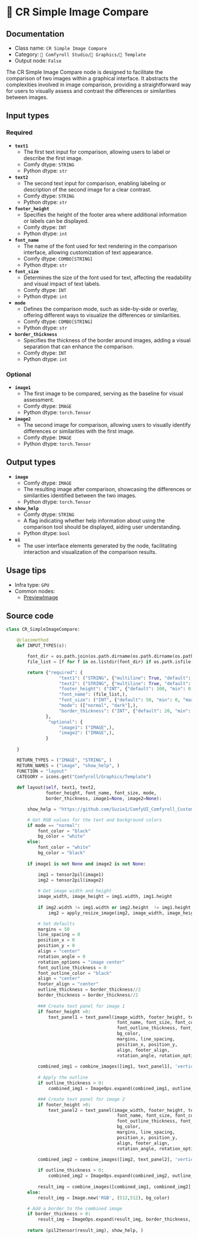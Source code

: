 # 📱 CR Simple Image Compare
## Documentation
- Class name: `CR Simple Image Compare`
- Category: `🧩 Comfyroll Studio/👾 Graphics/📱 Template`
- Output node: `False`

The CR Simple Image Compare node is designed to facilitate the comparison of two images within a graphical interface. It abstracts the complexities involved in image comparison, providing a straightforward way for users to visually assess and contrast the differences or similarities between images.
## Input types
### Required
- **`text1`**
    - The first text input for comparison, allowing users to label or describe the first image.
    - Comfy dtype: `STRING`
    - Python dtype: `str`
- **`text2`**
    - The second text input for comparison, enabling labeling or description of the second image for a clear contrast.
    - Comfy dtype: `STRING`
    - Python dtype: `str`
- **`footer_height`**
    - Specifies the height of the footer area where additional information or labels can be displayed.
    - Comfy dtype: `INT`
    - Python dtype: `int`
- **`font_name`**
    - The name of the font used for text rendering in the comparison interface, allowing customization of text appearance.
    - Comfy dtype: `COMBO[STRING]`
    - Python dtype: `str`
- **`font_size`**
    - Determines the size of the font used for text, affecting the readability and visual impact of text labels.
    - Comfy dtype: `INT`
    - Python dtype: `int`
- **`mode`**
    - Defines the comparison mode, such as side-by-side or overlay, offering different ways to visualize the differences or similarities.
    - Comfy dtype: `COMBO[STRING]`
    - Python dtype: `str`
- **`border_thickness`**
    - Specifies the thickness of the border around images, adding a visual separation that can enhance the comparison.
    - Comfy dtype: `INT`
    - Python dtype: `int`
### Optional
- **`image1`**
    - The first image to be compared, serving as the baseline for visual assessment.
    - Comfy dtype: `IMAGE`
    - Python dtype: `torch.Tensor`
- **`image2`**
    - The second image for comparison, allowing users to visually identify differences or similarities with the first image.
    - Comfy dtype: `IMAGE`
    - Python dtype: `torch.Tensor`
## Output types
- **`image`**
    - Comfy dtype: `IMAGE`
    - The resulting image after comparison, showcasing the differences or similarities identified between the two images.
    - Python dtype: `torch.Tensor`
- **`show_help`**
    - Comfy dtype: `STRING`
    - A flag indicating whether help information about using the comparison tool should be displayed, aiding user understanding.
    - Python dtype: `bool`
- **`ui`**
    - The user interface elements generated by the node, facilitating interaction and visualization of the comparison results.
## Usage tips
- Infra type: `GPU`
- Common nodes:
    - [PreviewImage](../../Comfy/Nodes/PreviewImage.md)



## Source code
```python
class CR_SimpleImageCompare:

    @classmethod
    def INPUT_TYPES(s):

        font_dir = os.path.join(os.path.dirname(os.path.dirname(os.path.realpath(__file__))), "fonts")       
        file_list = [f for f in os.listdir(font_dir) if os.path.isfile(os.path.join(font_dir, f)) and f.lower().endswith(".ttf")]

        return {"required": {
                    "text1": ("STRING", {"multiline": True, "default": "text"}),
                    "text2": ("STRING", {"multiline": True, "default": "text"}),
                    "footer_height": ("INT", {"default": 100, "min": 0, "max": 1024}),
                    "font_name": (file_list,),
                    "font_size": ("INT", {"default": 50, "min": 0, "max": 1024}),                
                    "mode": (["normal", "dark"],),
                    "border_thickness": ("INT", {"default": 20, "min": 0, "max": 1024}),                
               },
                "optional": {
                    "image1": ("IMAGE",),
                    "image2": ("IMAGE",),
               }
               
    }

    RETURN_TYPES = ("IMAGE", "STRING", )
    RETURN_NAMES = ("image", "show_help", )
    FUNCTION = "layout"
    CATEGORY = icons.get("Comfyroll/Graphics/Template")
    
    def layout(self, text1, text2,
               footer_height, font_name, font_size, mode,
               border_thickness, image1=None, image2=None):

        show_help = "https://github.com/Suzie1/ComfyUI_Comfyroll_CustomNodes/wiki/Layout-Nodes#cr-simple-image-compare"

        # Get RGB values for the text and background colors
        if mode == "normal":
            font_color = "black"
            bg_color = "white"    
        else:    
            font_color = "white"
            bg_color = "black"
        
        if image1 is not None and image2 is not None:

            img1 = tensor2pil(image1)  
            img2 = tensor2pil(image2)
            
            # Get image width and height        
            image_width, image_height = img1.width, img1.height
          
            if img2.width != img1.width or img2.height  != img1.height:
                img2 = apply_resize_image(img2, image_width, image_height, 8, "rescale", "false", 1, 256, "lanczos")          

            # Set defaults
            margins = 50
            line_spacing = 0
            position_x = 0
            position_y = 0
            align = "center"
            rotation_angle = 0
            rotation_options = "image center"
            font_outline_thickness = 0
            font_outline_color = "black"
            align = "center"
            footer_align = "center"
            outline_thickness = border_thickness//2
            border_thickness = border_thickness//2
            
            ### Create text panel for image 1                
            if footer_height >0:       
                text_panel1 = text_panel(image_width, footer_height, text1,
                                          font_name, font_size, font_color,
                                          font_outline_thickness, font_outline_color,
                                          bg_color,
                                          margins, line_spacing,
                                          position_x, position_y,
                                          align, footer_align,
                                          rotation_angle, rotation_options)                                                         
                    
            combined_img1 = combine_images([img1, text_panel1], 'vertical')
            
            # Apply the outline
            if outline_thickness > 0:
                combined_img1 = ImageOps.expand(combined_img1, outline_thickness, fill=bg_color)

            ### Create text panel for image 2                
            if footer_height >0:       
                text_panel2 = text_panel(image_width, footer_height, text2,
                                          font_name, font_size, font_color,
                                          font_outline_thickness, font_outline_color,
                                          bg_color,
                                          margins, line_spacing,
                                          position_x, position_y,
                                          align, footer_align,
                                          rotation_angle, rotation_options)
                                                                                       
            combined_img2 = combine_images([img2, text_panel2], 'vertical')

            if outline_thickness > 0:
                combined_img2 = ImageOps.expand(combined_img2, outline_thickness, fill=bg_color)
            
            result_img = combine_images([combined_img1, combined_img2], 'horizontal')
        else:
            result_img = Image.new('RGB', (512,512), bg_color)

        # Add a border to the combined image
        if border_thickness > 0:
            result_img = ImageOps.expand(result_img, border_thickness, bg_color)
          
        return (pil2tensor(result_img), show_help, )  

```
